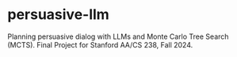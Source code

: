 # persuasive-llm
Planning persuasive dialog with LLMs and Monte Carlo Tree Search (MCTS). Final Project for Stanford AA/CS 238, Fall 2024.
